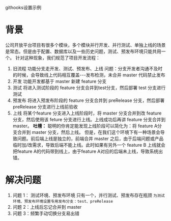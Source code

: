 githooks设置示例

# 背景
公司开放平台项目有很多个模块，多个模块并行开发、并行测试、单独上线的场景是常态。但是由于配置、数据库以及一些历史问题，测试、预发布环境只能共用一个。
针对这种现象，我们规范了项目开发流程：

1. 旧流程
  功能分支走开发、测试、预发布、上线
  问题：分支开发者沟通不及时的时候，会导致线上代码相互覆盖---发布检测，未合并 master 代码禁止发布
1. 开发
  功能开发都基于 master 新建 feature 分支
1. 测试
  将进入测试阶段的 feature 分支合并到test分支，然后部署 test 分支进行测试
1. 预发布
  将进入预发布阶段的 feature 分支合并到 preRelease 分支，然后部署 preRelease 分支进行上线前验收
1. 上线
  将某个feature 分支进入上线阶段时，将 master 分支合并到改 feature 分支，然后使用该 feture 分支进行上线。上线成功后再讲 feature 分支合并到 master。
  **吐槽：** 聪明的你肯定能发现上线阶段可以简化为：将 feature A分支合并到 master 分支，然后上线。 但是，在我们这个环境下有一种场景会导致问题。前后端上线是独立的，前端合并 master 之后，由于后端问题或产品临时加/改需求，导致后端不能上线。此时如果有另外一个 feature B 上线就会把feature A的代码带到线上，由于feature A对应的后端未上线，导致系统出错。


  # 解决问题
  1. 问题 1： 测试环境、预发布环境 只有一个，并行测试、预发布存在瓶颈
    ```
    为测试环境、预发布环境设置专用发布分支：test、preRelease
    ```
  1. 问题 2：上线后忘记合并到 master
  1. 问题 3：频繁手动切换分支易出错